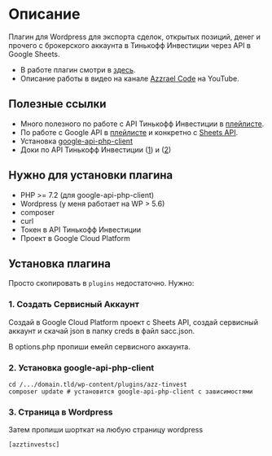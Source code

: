 # Описание

Плагин для Wordpress для экспорта сделок, открытых позиций, денег и прочего с брокерского аккаунта
в Тинькофф Инвестиции через API в Google Sheets. 

- В работе плагин смотри в [здесь](https://azzrael.ru/tinvest-export).
- Описание работы в видео на канале [Azzrael Code](https://www.youtube.com/channel/UCf6kozNejHoQuFhBDB8cfxA) на YouTube.

## Полезные ссылки
- Много полезного по работе с API Тинькофф Инвестиции в [плейлисте](https://www.youtube.com/playlist?list=PLWVnIRD69wY4ane3amNJSFQfls1inhaub).
- По работе с Google API в [плейлисте](https://www.youtube.com/playlist?list=PLWVnIRD69wY7DoPeDvwl2ndrfZMN8cARl) и конкретно с [Sheets API](https://www.youtube.com/playlist?list=PLWVnIRD69wY75tQAmyMFP-WBKXqJx8Wpq).
- Установка [google-api-php-client](https://github.com/googleapis/google-api-php-client)
- Доки по API Тинькофф Инвестиции ([1](https://tinkoffcreditsystems.github.io/invest-openapi/)) и ([2](https://tinkoffcreditsystems.github.io/invest-openapi/swagger-ui/))

## Нужно для установки плагина 

- PHP >= 7.2 (для google-api-php-client)
- Wordpress (у меня работает на WP > 5.6)
- composer
- curl
- Токен в API Тинькофф Инвестиции
- Проект в Google Cloud Platform

## Установка плагина

Просто скопировать в ```plugins``` недостаточно. Нужно:

### 1. Создать Сервисный Аккаунт

Создай в Google Cloud Platform проект с Sheets API, создай сервисный аккаунт
и скачай json в папку creds в файл sacc.json.

В options.php пропиши емейл сервисного аккаунта.

### 2. Установка google-api-php-client

```
cd /.../domain.tld/wp-content/plugins/azz-tinvest
composer update # установится google-api-php-client с зависимостями
```

### 3. Страница в Wordpress
Затем пропиши шорткат на любую страницу wordpress

```
[azztinvestsc]
```


